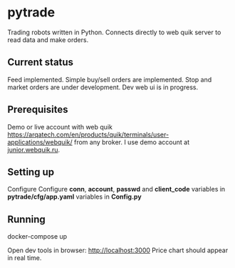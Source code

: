 # pytrade
Trading robots written in Python. Connects directly to web quik server to read data and make orders. 

## Current status
Feed implemented. Simple buy/sell orders are implemented. Stop and market orders are under development.
Dev web ui is in progress.

## Prerequisites
Demo or live account with web quik https://arqatech.com/en/products/quik/terminals/user-applications/webquik/ from any broker. 
I use demo account at [junior.webquik.ru](https://junior.webquik.ru/).

## Setting up
Configure Configure **conn**, **account**, **passwd**  and **client_code** variables in **pytrade/cfg/app.yaml** variables in **Config.py**

## Running
docker-compose up

Open dev tools in browser: [http://localhost:3000](http://localhost:3000)
Price chart should appear in real time.
 
